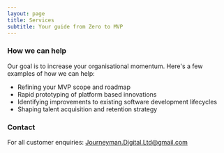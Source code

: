 ```yaml
---
layout: page
title: Services
subtitle: Your guide from Zero to MVP
---
```

### How we can help
Our goal is to increase your organisational momentum. Here's a few examples of how we can help:
- Refining your MVP scope and roadmap
- Rapid prototyping of platform based innovations
- Identifying improvements to existing software development lifecycles
- Shaping talent acquisition and retention strategy


### Contact
For all customer enquiries: Journeyman.Digital.Ltd@gmail.com
